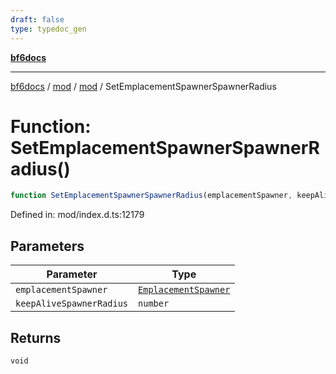 ```yaml
---
draft: false
type: typedoc_gen
---
```


[**bf6docs**](../../../_index.md)

***

[bf6docs](../../../_index.md) / [mod](../../_index.md) / [mod](../_index.md) / SetEmplacementSpawnerSpawnerRadius

# Function: SetEmplacementSpawnerSpawnerRadius()

```ts
function SetEmplacementSpawnerSpawnerRadius(emplacementSpawner, keepAliveSpawnerRadius): void;
```

Defined in: mod/index.d.ts:12179

## Parameters

| Parameter | Type |
| ------ | ------ |
| `emplacementSpawner` | [`EmplacementSpawner`](../EmplacementSpawner/_index.md) |
| `keepAliveSpawnerRadius` | `number` |

## Returns

`void`

